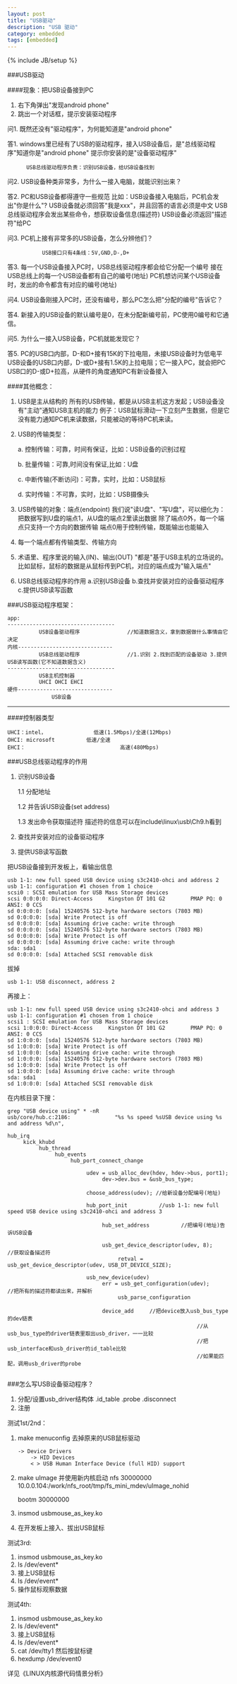 ```yaml
---
layout: post
title: "USB驱动"
description: "USB 驱动"
category: embedded
tags: [embedded]
---
```

{% include JB/setup %}

###USB驱动

####现象：把USB设备接到PC
1. 右下角弹出"发现android phone"
2. 跳出一个对话框，提示安装驱动程序

问1. 既然还没有"驱动程序"，为何能知道是"android phone"

答1. windows里已经有了USB的驱动程序，接入USB设备后，是"总线驱动程序"知道你是"android phone"
               提示你安装的是"设备驱动程序"
              
          USB总线驱动程序负责：识别USB设备，给USB设备找到
         
问2. USB设备种类非常多，为什么一接入电脑，就能识别出来？

答2. PC和USB设备都得遵守一些规范
          比如：USB设备接入电脑后，PC机会发出"你是什么"?
                         USB设备就必须回答"我是xxx"，并且回答的语言必须是中文
          USB总线驱动程序会发出某些命令，想获取设备信息(描述符)
          USB设备必须返回"描述符"给PC

问3. PC机上接有非常多的USB设备，怎么分辨他们？

               USB接口只有4条线：5V,GND,D-,D+
               
答3. 每一个USB设备接入PC时，USB总线驱动程序都会给它分配一个编号
               接在USB总线上的每一个USB设备都有自己的编号(地址)
               PC机想访问某个USB设备时，发出的命令都含有对应的编号(地址)
              
问4. USB设备刚接入PC时，还没有编号，那么PC怎么把"分配的编号"告诉它？

答4. 新接入的USB设备的默认编号是0，在未分配新编号前，PC使用0编号和它通信。

问5. 为什么一接入USB设备，PC机就能发现它？

答5. PC的USB口内部，D-和D+接有15K的下拉电阻，未接USB设备时为低电平
               USB设备的USB口内部，D-或D+接有1.5K的上拉电阻；它一接入PC，就会把PC USB口的D-或D+拉高，从硬件的角度通知PC有新设备接入
    
          
####其他概念：
1. USB是主从结构的
          所有的USB传输，都是从USB主机这方发起；USB设备没有"主动"通知USB主机的能力
          例子：USB鼠标滑动一下立刻产生数据，但是它没有能力通知PC机来读数据，只能被动的等待PC机来读。
         
2. USB的传输类型：

     a. 控制传输：可靠，时间有保证，比如：USB设备的识别过程
     
     b. 批量传输：可靠,时间没有保证,比如：U盘
     
     c. 中断传输(不断访问)：可靠，实时，比如：USB鼠标
     
     d. 实时传输：不可靠，实时，比如：USB摄像头
    
3. USB传输的对象：端点(endpoint)
          我们说"读U盘"、"写U盘"，可以细化为：把数据写到U盘的端点1，从U盘的端点2里读出数据
          除了端点0外，每一个端点只支持一个方向的数据传输
          端点0用于控制传输，既能输出也能输入
         
4. 每一个端点都有传输类型、传输方向

5. 术语里、程序里说的输入(IN)、输出(OUT) "都是"基于USB主机的立场说的。
          比如鼠标，鼠标的数据是从鼠标传到PC机，对应的端点成为"输入端点"
         
6. USB总线驱动程序的作用
     a.识别USB设备
     b.查找并安装对应的设备驱动程序
     c.提供USB读写函数

###USB驱动程序框架：

```
app:
----------------------------------
          USB设备驱动程序               //知道数据含义，拿到数据做什么事情由它决定
内核------------------------------
          USB总线驱动程序               //1.识别 2.找到匹配的设备驱动 3.提供USB读写函数(它不知道数据含义)
----------------------------------
          USB主机控制器
          UHCI OHCI EHCI
硬件------------------------------
              USB设备
```

------
####控制器类型

```
UHCI：intel，               低速(1.5Mbps)/全速(12Mbps)
OHCI: microsoft          低速/全速
EHCI：                              高速(480Mbps)
```

###USB总线驱动程序的作用
1. 识别USB设备

    1.1 分配地址
    
    1.2     并告诉USB设备(set address)
    
    1.3 发出命令获取描述符
描述符的信息可以在include\linux\usb\Ch9.h看到

2. 查找并安装对应的设备驱动程序

3. 提供USB读写函数

把USB设备接到开发板上，看输出信息

```
usb 1-1: new full speed USB device using s3c2410-ohci and address 2
usb 1-1: configuration #1 chosen from 1 choice
scsi0 : SCSI emulation for USB Mass Storage devices
scsi 0:0:0:0: Direct-Access     Kingston DT 101 G2        PMAP PQ: 0 ANSI: 0 CCS
sd 0:0:0:0: [sda] 15240576 512-byte hardware sectors (7803 MB)
sd 0:0:0:0: [sda] Write Protect is off
sd 0:0:0:0: [sda] Assuming drive cache: write through
sd 0:0:0:0: [sda] 15240576 512-byte hardware sectors (7803 MB)
sd 0:0:0:0: [sda] Write Protect is off
sd 0:0:0:0: [sda] Assuming drive cache: write through
sda: sda1
sd 0:0:0:0: [sda] Attached SCSI removable disk
```

拔掉

```
usb 1-1: USB disconnect, address 2
```

再接上：

```
usb 1-1: new full speed USB device using s3c2410-ohci and address 3
usb 1-1: configuration #1 chosen from 1 choice
scsi1 : SCSI emulation for USB Mass Storage devices
scsi 1:0:0:0: Direct-Access     Kingston DT 101 G2        PMAP PQ: 0 ANSI: 0 CCS
sd 1:0:0:0: [sda] 15240576 512-byte hardware sectors (7803 MB)
sd 1:0:0:0: [sda] Write Protect is off
sd 1:0:0:0: [sda] Assuming drive cache: write through
sd 1:0:0:0: [sda] 15240576 512-byte hardware sectors (7803 MB)
sd 1:0:0:0: [sda] Write Protect is off
sd 1:0:0:0: [sda] Assuming drive cache: write through
sda: sda1
sd 1:0:0:0: [sda] Attached SCSI removable disk
```

在内核目录下搜：

```
grep "USB device using" * -nR
usb/core/hub.c:2186:              "%s %s speed %sUSB device using %s and address %d\n",
```

```
hub_irq
     kick_khubd
          hub_thread
               hub_events
                    hub_port_connect_change
                   
                         udev = usb_alloc_dev(hdev, hdev->bus, port1);
                              dev->dev.bus = &usb_bus_type;
                        
                         choose_address(udev); //给新设备分配编号(地址)
                        
                         hub_port_init          //usb 1-1: new full speed USB device using s3c2410-ohci and address 3
                        
                              hub_set_address          //把编号(地址)告诉USB设备
                             
                              usb_get_device_descriptor(udev, 8);     //获取设备描述符
                                   retval = usb_get_device_descriptor(udev, USB_DT_DEVICE_SIZE);
                                  
                         usb_new_device(udev)    
                              err = usb_get_configuration(udev);     //把所有的描述符都读出来，并解析
                                   usb_parse_configuration
                                  
                              device_add     //把device放入usb_bus_type的dev链表
                                                            //从usb_bus_type的driver链表里取出usb_driver，一一比较
                                                            //把usb_interface和usb_driver的id_table比较
                                                            //如果能匹配，调用usb_driver的probe
 
```
                                                         
###怎么写USB设备驱动程序？
1. 分配/设置usb_driver结构体
                         .id_table
                         .probe
                         .disconnect
2. 注册

测试1st/2nd：

1. make menuconfig 去掉原来的USB鼠标驱动

    ```
    -> Device Drivers                                                   
        -> HID Devices
        < > USB Human Interface Device (full HID) support
    ```

2. make uImage 并使用新内核启动
    nfs 30000000 10.0.0.104:/work/nfs_root/tmp/fs_mini_mdev/uImage_nohid
    
    bootm 30000000

3. insmod usbmouse_as_key.ko
4. 在开发板上接入、拔出USB鼠标


测试3rd:

1. insmod usbmouse_as_key.ko
2. ls /dev/event*
3. 接上USB鼠标
4. ls /dev/event*
5. 操作鼠标观察数据

测试4th:

1. insmod usbmouse_as_key.ko
2. ls /dev/event*
3. 接上USB鼠标
4. ls /dev/event*
5. cat /dev/tty1     然后按鼠标键
6. hexdump /dev/event0

详见《LINUX内核源代码情景分析》